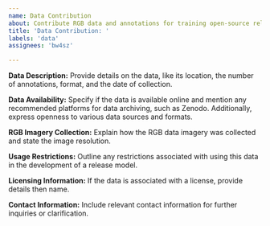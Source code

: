 ```yaml
---
name: Data Contribution
about: Contribute RGB data and annotations for training open-source release models
title: 'Data Contribution: '
labels: 'data'
assignees: 'bw4sz'

---
```


**Data Description:**
Provide details on the data, like its location, the number of annotations, format, and the date of collection.

**Data Availability:**
Specify if the data is available online and mention any recommended platforms for data archiving, such as Zenodo. Additionally, express openness to various data sources and formats.

**RGB Imagery Collection:**
Explain how the RGB data imagery was collected and state the image resolution.

**Usage Restrictions:**
Outline any restrictions associated with using this data in the development of a release model.

**Licensing Information:**
If the data is associated with a license, provide details then name.

**Contact Information:**
Include relevant contact information for further inquiries or clarification.
